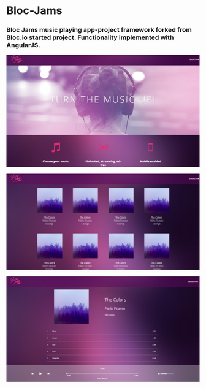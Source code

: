 # Bloc-Jams

### Bloc Jams music playing app-project framework forked from Bloc.io started project. Functionality implemented with AngularJS.

![Landing](app/assets/images/landing.png)

![Collection View](app/assets/images/collection.png)

![Album View](app/assets/images/album.png)


